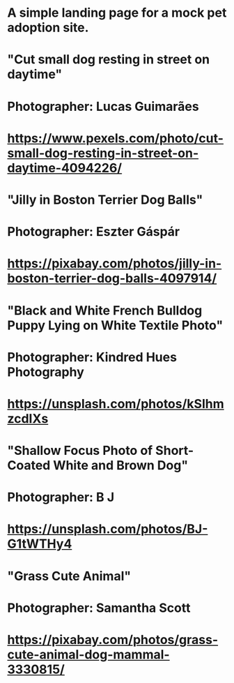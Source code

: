 # A simple landing page for a mock pet adoption site. 
#
# "Cut small dog resting in street on daytime"
# Photographer: Lucas Guimarães
# https://www.pexels.com/photo/cut-small-dog-resting-in-street-on-daytime-4094226/
#
# "Jilly in Boston Terrier Dog Balls"
# Photographer: Eszter Gáspár
# https://pixabay.com/photos/jilly-in-boston-terrier-dog-balls-4097914/
#
# "Black and White French Bulldog Puppy Lying on White Textile Photo"
# Photographer: Kindred Hues Photography
# https://unsplash.com/photos/kSlhmzcdIXs
#
# "Shallow Focus Photo of Short-Coated White and Brown Dog"
# Photographer: B J
# https://unsplash.com/photos/BJ-G1tWTHy4
#
# "Grass Cute Animal"
# Photographer: Samantha Scott
# https://pixabay.com/photos/grass-cute-animal-dog-mammal-3330815/

